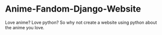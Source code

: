 # Anime-Fandom-Django-Website

Love anime? Love python? So why not create a website using python about the anime you love.
